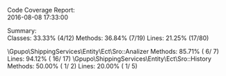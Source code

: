 

Code Coverage Report:    
  2016-08-08 17:33:00    
                         
 Summary:                
  Classes: 33.33% (4/12) 
  Methods: 36.84% (7/19) 
  Lines:   21.25% (17/80)

\Gpupo\ShippingServices\Entity\Ect\Sro::Analizer
  Methods:  85.71% ( 6/ 7)   Lines:  94.12% ( 16/ 17)
\Gpupo\ShippingServices\Entity\Ect\Sro::History
  Methods:  50.00% ( 1/ 2)   Lines:  20.00% (  1/  5)

